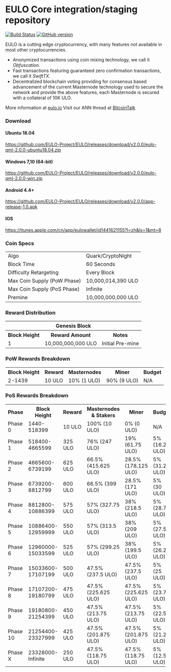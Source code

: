 EULO Core integration/staging repository
=====================================

[![Build Status](https://travis-ci.org/EULO-Project/EULO.svg?branch=master)](https://travis-ci.org/EULO-Project/EULO) [![GitHub version](https://badge.fury.io/gh/EULO-Project%2FEULO.svg)](https://badge.fury.io/gh/EULO-Project%2FEULO)

EULO is a cutting edge cryptocurrency, with many features not available in most other cryptocurrencies.
- Anonymized transactions using coin mixing technology, we call it _Obfuscation_.
- Fast transactions featuring guaranteed zero confirmation transactions, we call it _SwiftTX_.
- Decentralized blockchain voting providing for consensus based advancement of the current Masternode
  technology used to secure the network and provide the above features, each Masternode is secured
  with a collateral of 10K ULO.

More information at [eulo.io](http://www.eulo.io) Visit our ANN thread at [BitcoinTalk](http://www.bitcointalk.org/index.php?topic=5080811)

### Download
#### Ubuntu 18.04
https://github.com/EULO-Project/EULO/releases/download/v2.0.0/eulo-qml-2.0.0-ubuntu18.04.zip
#### Windows 7,10 (64-bit)
https://github.com/EULO-Project/EULO/releases/download/v2.0.0/eulo-qml-2.0.0-win.zip
#### Android 4.4+
https://github.com/EULO-Project/EULO/releases/download/v2.0.0/app-release-1.0.apk
#### IOS
https://itunes.apple.com/cn/app/eulowallet/id1441621155?l=zh&ls=1&mt=8


### Coin Specs
<table>
<tr><td>Algo</td><td>Quark/CryptoNight</td></tr>
<tr><td>Block Time</td><td>60 Seconds</td></tr>
<tr><td>Difficulty Retargeting</td><td>Every Block</td></tr>
<tr><td>Max Coin Supply (PoW Phase)</td><td>10,000,014,390 ULO</td></tr>
<tr><td>Max Coin Supply (PoS Phase)</td><td>Infinite</td></tr>
<tr><td>Premine</td><td>10,000,000,000 ULO</td></tr>
</table>

### Reward Distribution

<table>
<th colspan=4>Genesis Block</th>
<tr><th>Block Height</th><th>Reward Amount</th><th>Notes</th></tr>
<tr><td>1</td><td>10,000,000,000 ULO</td><td>Initial Pre-mine</td></tr>
</table>

### PoW Rewards Breakdown

<table>
<th>Block Height</th><th>Reward</th><th>Masternodes</th><th>Miner</th><th>Budget</th>
<tr><td>2-1439</td><td>10 ULO</td><td>10% (1 ULO)</td><td>90% (9 ULO)</td><td>N/A</td></tr>
</table>

### PoS Rewards Breakdown

<table>
<th>Phase</th><th>Block Height</th><th>Reward</th><th>Masternodes & Stakers</th><th>Miner</th><th>Budget</th>
<tr><td>Phase 0</td><td>1440-518399</td><td>10 ULO</td><td>100% (10 ULO)</td><td>0% (0 ULO)</td><td>N/A</td></tr>
<tr><td>Phase 1</td><td>518400-4665599</td><td>325 ULO</td><td>76% (247 ULO)</td><td>19% (61.75 ULO)</td><td>5% (16.25 ULO)</td></tr>
<tr><td>Phase 2</td><td>4665600-6739199</td><td>625 ULO</td><td>66.5% (415.625 ULO)</td><td>28.5% (178.125 ULO)</td><td>5% (31.25 ULO)</td></tr>
<tr><td>Phase 3</td><td>6739200-8812799</td><td>600 ULO</td><td>66.5% (399 ULO)</td><td>28.5% (171 ULO)</td><td>5% (30 ULO)</td></tr>
<tr><td>Phase 4</td><td>8812800-10886399</td><td>575 ULO</td><td>57% (327.75 ULO)</td><td>38% (218.5 ULO)</td><td>5% (28.75 ULO)</td></tr>
<tr><td>Phase 5</td><td>10886400-12959999</td><td>550 ULO</td><td>57% (313.5 ULO)</td><td>38% (209 ULO)</td><td>5% (27.5 ULO)</td></tr>
<tr><td>Phase 6</td><td>12960000-15033599</td><td>525 ULO</td><td>57% (299.25 ULO)</td><td>38% (199.5 ULO)</td><td>5% (26.25 ULO)</td></tr>
<tr><td>Phase 7</td><td>15033600-17107199</td><td>500 ULO</td><td>47.5% (237.5 ULO)</td><td>47.5% (237.5 ULO)</td><td>5% (25 ULO)</td></tr>
<tr><td>Phase 8</td><td>17107200-19180799</td><td>475 ULO</td><td>47.5% (225.625 ULO)</td><td>47.5% (225.625 ULO)</td><td>5% (23.75 ULO)</td></tr>
<tr><td>Phase 9</td><td>19180800-21254399</td><td>450 ULO</td><td>47.5% (213.75 ULO)</td><td>47.5% (213.75 ULO)</td><td>5% (22.5 ULO)</td></tr>
<tr><td>Phase 10</td><td>21254400-23327999</td><td>425 ULO</td><td>47.5% (201.875 ULO)</td><td>47.5% (201.875 ULO)</td><td>5% (21.25 ULO)</td></tr>
<tr><td>Phase X</td><td>23328000-Infinite</td><td>250 ULO</td><td>47.5% (118.75 ULO)</td><td>47.5% (118.75 ULO)</td><td>5% (12.5 ULO)</td></tr>
</table>
